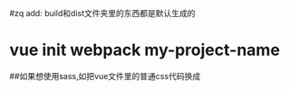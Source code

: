 #zq add: build和dist文件夹里的东西都是默认生成的
# vue init webpack my-project-name
##如果想使用sass,如把vue文件里的普通css代码换成<style lang='sass'>,需要通过npm install sass-loader，node-sass --save-dev,再重新运行npm run dev恢复正常。
# project-webpack

> A Vue.js project

## Build Setup

``` bash
# install dependencies
npm install

# serve with hot reload at localhost:8080
npm run dev

# build for production with minification
npm run build

# run unit tests
npm run unit

# run e2e tests
npm run e2e

# run all tests
npm test
```

For detailed explanation on how things work, checkout the [guide](http://vuejs-templates.github.io/webpack/) and [docs for vue-loader](http://vuejs.github.io/vue-loader).
